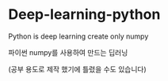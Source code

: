 # Deep-learning-python
Python is deep learning create only numpy

파이썬 numpy를 사용하여 만드는 딥러닝

(공부 용도로 제작 했기에 틀렸을 수도 있습니다)
